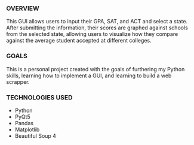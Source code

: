 ### OVERVIEW
This GUI allows users to input their GPA, SAT, and ACT and select a state. After submitting the information, their scores are graphed against schools from the selected state, allowing users to visualize how they compare against the average student accepted at different colleges.

### GOALS
This is a personal project created with the goals of furthering my Python skills, learning how to implement a GUI, and learning to build a web scrapper.

### TECHNOLOGIES USED
- Python
- PyQt5
- Pandas
- Matplotlib
- Beautiful Soup 4
